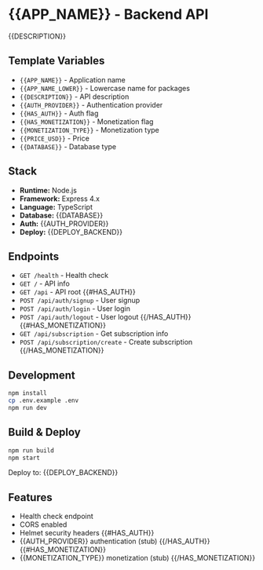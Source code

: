 # {{APP_NAME}} - Backend API

{{DESCRIPTION}}

## Template Variables

- `{{APP_NAME}}` - Application name
- `{{APP_NAME_LOWER}}` - Lowercase name for packages
- `{{DESCRIPTION}}` - API description
- `{{AUTH_PROVIDER}}` - Authentication provider
- `{{HAS_AUTH}}` - Auth flag
- `{{HAS_MONETIZATION}}` - Monetization flag
- `{{MONETIZATION_TYPE}}` - Monetization type
- `{{PRICE_USD}}` - Price
- `{{DATABASE}}` - Database type

## Stack

- **Runtime:** Node.js
- **Framework:** Express 4.x
- **Language:** TypeScript
- **Database:** {{DATABASE}}
- **Auth:** {{AUTH_PROVIDER}}
- **Deploy:** {{DEPLOY_BACKEND}}

## Endpoints

- `GET /health` - Health check
- `GET /` - API info
- `GET /api` - API root
{{#HAS_AUTH}}
- `POST /api/auth/signup` - User signup
- `POST /api/auth/login` - User login
- `POST /api/auth/logout` - User logout
{{/HAS_AUTH}}
{{#HAS_MONETIZATION}}
- `GET /api/subscription` - Get subscription info
- `POST /api/subscription/create` - Create subscription
{{/HAS_MONETIZATION}}

## Development

```bash
npm install
cp .env.example .env
npm run dev
```

## Build & Deploy

```bash
npm run build
npm start
```

Deploy to: {{DEPLOY_BACKEND}}

## Features

- Health check endpoint
- CORS enabled
- Helmet security headers
{{#HAS_AUTH}}
- {{AUTH_PROVIDER}} authentication (stub)
{{/HAS_AUTH}}
{{#HAS_MONETIZATION}}
- {{MONETIZATION_TYPE}} monetization (stub)
{{/HAS_MONETIZATION}}
